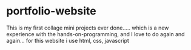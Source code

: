 # portfolio-website
This is my first collage mini projects ever  done..... which is a new experience with the hands-on-programming, and I love to do again and again... 
for this website i use html, css, javascript
